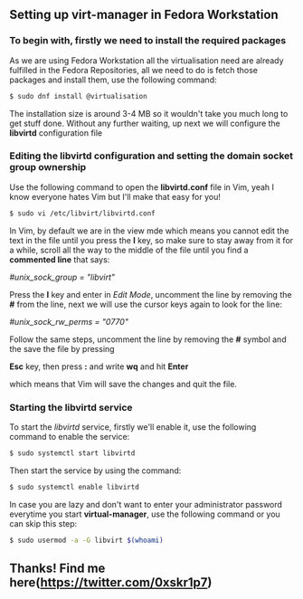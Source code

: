 ## Setting up **virt-manager** in Fedora Workstation

### To begin with, firstly we need to install the required packages


As we are using Fedora Workstation all the virtualisation need are already fulfilled in the Fedora Repositories, all we need to do is fetch those packages and install them, use the following command:

```bash
$ sudo dnf install @virtualisation
``` 

The installation size is around 3-4 MB so it wouldn't take you much long to get stuff done. Without any further waiting, up next we will configure the **libvirtd** configuration file

### Editing the **libvirtd** configuration and setting the domain socket group ownership

Use the following command to open the **libvirtd.conf** file in Vim, yeah I know everyone hates Vim but I'll make that easy for you! 

```bash
$ sudo vi /etc/libvirt/libvirtd.conf
```
In Vim, by default we are in the view mde which means you cannot edit the text in the file until you press the **I** key, so make sure to stay away from it for a while, scroll all the way to the middle of the file until you find a **commented line** that says:

*#unix_sock_group = "libvirt"*

Press the **I** key and enter in *Edit Mode*, uncomment the line by removing the **#** from the line, next we will use the cursor keys again to look for the line:

*#unix_sock_rw_perms = "0770"*

Follow the same steps, uncomment the line by removing the **#** symbol and the save the file by pressing 

**Esc** key, then press **:** and write **wq** and hit **Enter** 

which means that Vim will save the changes and quit the file.

### Starting the **libvirtd** service

To start the *libvirtd* service, firstly we'll enable it, use the following command to enable the service:

```bash
$ sudo systemctl start libvirtd
```

Then start the service by using the command:

```bash
$ sudo systemctl enable libvirtd
```

In case you are lazy and don't want to enter your administrator password everytime you start **virtual-manager**, use the following command or you can skip this step:

```bash
$ sudo usermod -a -G libvirt $(whoami)
```

## Thanks! Find me here(https://twitter.com/0xskr1p7)




